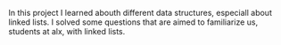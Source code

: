In this project I learned abouth different data structures, especiall about linked lists. I solved some questions that are aimed to familiarize us, students at alx, with linked lists.
